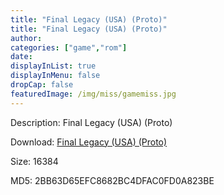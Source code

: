 ```yaml
---
title: "Final Legacy (USA) (Proto)"
title: "Final Legacy (USA) (Proto)"
author: 
categories: ["game","rom"]
date: 
displayInList: true
displayInMenu: false
dropCap: false
featuredImage: /img/miss/gamemiss.jpg
---
```


Description: Final Legacy (USA) (Proto)

Download: <a href="https://kknackGearCT.ctfile.com/fs/2629127-327667741" target = "_blank" rel = "nofollow" > Final Legacy (USA) (Proto)</a>

Size: 16384

MD5: 2BB63D65EFC8682BC4DFAC0FD0A823BE

